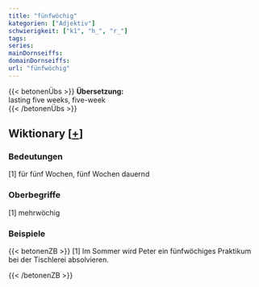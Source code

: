 ```yaml
---
title: "fünfwöchig"
kategorien: ["Adjektiv"]
schwierigkeit: ["k1", "h_", "r_"]
tags:
series:
mainDornseiffs:
domainDornseiffs:
url: "fünfwöchig"
---
```


{{< betonenÜbs >}}
**Übersetzung:**  
lasting  five weeks, five-week  
{{< /betonenÜbs >}}

## Wiktionary [[+](https://de.wiktionary.org/wiki/fünfwöchig)]

### Bedeutungen
[1] für fünf Wochen, fünf Wochen dauernd  

### Oberbegriffe
[1] mehrwöchig  

### Beispiele
{{< betonenZB >}}
[1] Im Sommer wird Peter ein fünfwöchiges Praktikum bei der Tischlerei absolvieren.  

{{< /betonenZB >}}

